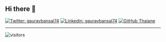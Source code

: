 <h2> Hi there 👋 </h2>

[![Twitter: gauravbansal74](https://img.shields.io/twitter/follow/gauravbansal74?style=social)](https://twitter.com/gauravbansal74)
[![Linkedin: gauravbansal74](https://img.shields.io/badge/-gauravbansal74-blue?style=flat-square&logo=Linkedin&logoColor=white&link=https://www.linkedin.com/in/gauravbansal74/)](https://www.linkedin.com/in/gauravbansal74/)
[![GitHub Thaiane](https://img.shields.io/github/followers/gauravbansal74?label=follow&style=social)](https://github.com/gauravbansal74)


---

![visitors](https://visitor-badge.laobi.icu/badge?page_id=gauravbansal74.gauravbansal74)
